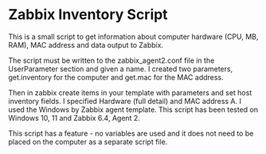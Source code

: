 # Zabbix Inventory Script

This is a small script to get information about computer hardware (CPU, MB, RAM), MAC address and data output to Zabbix.

The script must be written to the zabbix_agent2.conf file in the UserParameter section and given a name. I created two parameters, get.inventory for the computer and get.mac for the MAC address.

Then in zabbix create items in your template with parameters and set host inventory fields. I specified Hardware (full detail) and MAC address A. I used the Windows by Zabbix agent template. This script has been tested on Windows 10, 11 and Zabbix 6.4, Agent 2.

This script has a feature - no variables are used and it does not need to be placed on the computer as a separate script file.
